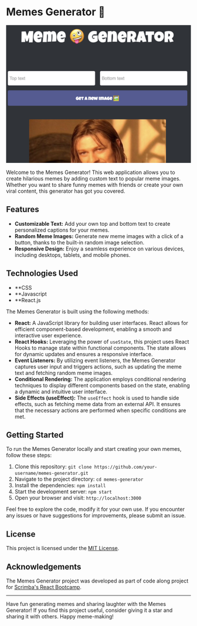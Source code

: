# Memes Generator 🤪

![Memes Generator](meme-generator-screenshot.png)

Welcome to the Memes Generator! This web application allows you to create hilarious memes by adding custom text to popular meme images. Whether you want to share funny memes with friends or create your own viral content, this generator has got you covered.

## Features

- **Customizable Text:** Add your own top and bottom text to create personalized captions for your memes.
- **Random Meme Images:** Generate new meme images with a click of a button, thanks to the built-in random image selection.
- **Responsive Design:** Enjoy a seamless experience on various devices, including desktops, tablets, and mobile phones.

## Technologies Used

- **CSS
- **Javascript
- **React.js

The Memes Generator is built using the following methods:

- **React:** A JavaScript library for building user interfaces. React allows for efficient component-based development, enabling a smooth and interactive user experience.
- **React Hooks:** Leveraging the power of `useState`, this project uses React Hooks to manage state within functional components. The state allows for dynamic updates and ensures a responsive interface.
- **Event Listeners:** By utilizing event listeners, the Memes Generator captures user input and triggers actions, such as updating the meme text and fetching random meme images.
- **Conditional Rendering:** The application employs conditional rendering techniques to display different components based on the state, enabling a dynamic and intuitive user interface.
- **Side Effects (useEffect):** The `useEffect` hook is used to handle side effects, such as fetching meme data from an external API. It ensures that the necessary actions are performed when specific conditions are met.

## Getting Started

To run the Memes Generator locally and start creating your own memes, follow these steps:

1. Clone this repository: `git clone https://github.com/your-username/memes-generator.git`
2. Navigate to the project directory: `cd memes-generator`
3. Install the dependencies: `npm install`
4. Start the development server: `npm start`
5. Open your browser and visit: `http://localhost:3000`

Feel free to explore the code, modify it for your own use. If you encounter any issues or have suggestions for improvements, please submit an issue.

## License

This project is licensed under the [MIT License](LICENSE).

## Acknowledgements

The Memes Generator project was developed as part of code along project for [Scrimba's React Bootcamp](https://scrimba.com/). 

---

Have fun generating memes and sharing laughter with the Memes Generator! If you find this project useful, consider giving it a star and sharing it with others. Happy meme-making!
